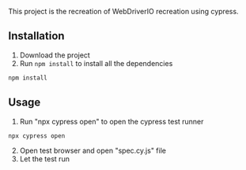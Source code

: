This project is the recreation of WebDriverIO recreation using cypress.
## Installation
1. Download the project
2. Run `npm install` to install all the dependencies
```bash
npm install
```

## Usage
1. Run "npx cypress open" to open the cypress test runner
```bash
npx cypress open
```
2. Open test browser and open "spec.cy.js" file
3. Let the test run